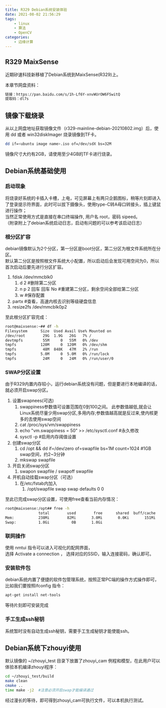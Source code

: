 ```yaml
---
title: R329 Debian系统安装体验
date: 2021-08-02 21:56:29
tags: 
    - linux
    - 算法
    - OpenCV
categories: 
    - 边缘计算
---
```


## R329 MaixSense

近期矽速科技新移植了Debian系统到MaixSense(R329)上。

<!-- more -->  

本章节网盘资料：

```bash
链接：https://pan.baidu.com/s/1h-Lf6Y-xnvWUrOW6FSwitQ 
提取码：dl7s 
```

## 镜像下载烧录

从以上网盘地址获取镜像文件（r329-mainline-debian-20210802.img）后，使用 dd 或者 win32diskImager 烧录镜像到TF卡。  

```bash
dd if=<ubuntu image name>.iso of=/dev/sdX bs=32M 
```

镜像尺寸大约有2GB，请使用至少4GB的TF卡进行烧录。

## Debian系统基础使用

### 启动现象

将烧录好系统的卡插入卡槽，上电，可见屏幕上有两只企鹅图标，稍等片刻即进入了登录提示符界面，此时可以拔下摄像头，使用type-C转A母口转接头，插上键鼠进行操作；  
当然正常使用方式是直接在串口终端操作, 用户名 root，密码 sipeed。  
（附录附上了debian系统启动日志，启动有问题的可以参考该启动日志）  

### 根分区扩容

debian镜像默认为2个分区，第一分区是boot分区，第二分区为根文件系统所在分区。  
默认第二分区是按照根文件系统大小配置，所以启动后会发现可用空间为0，所以首次启动后要先进行分区扩容。  

1. fdisk /dev/mmcblk0 
   1. d 2   #删除第二分区
   2. n p 2  回车 回车 No  #重建第二分区，剩余空间全部给第二分区
   3. w   #保存配置
2. partx   #查看，高速内核去识别等级硬盘信息
3. resize2fs /dev/mmcblk0p2

至此根分区扩容完成：

```bash
root@maixsense:~## df -h
Filesystem      Size  Used Avail Use% Mounted on
/dev/root        29G  1.9G   26G   7% /
devtmpfs         55M     0   55M   0% /dev
tmpfs           120M     0  120M   0% /dev/shm
tmpfs            48M  848K   47M   2% /run
tmpfs           5.0M     0  5.0M   0% /run/lock
tmpfs            24M     0   24M   0% /run/user/0
```

### SWAP分区设置

由于R329内置内存较小，运行debian系统没有问题，但是要进行本地编译的话，就必须开启swap分区。  

1. 设置swapnees(可选)
   1. swappiness参数值可设置范围在0到100之间。 此参数值越低,就会让Linux系统尽量少用swap分区,多用内存;参数值越高就是反过来,使内核更多的去使用swap空间
   2. cat /proc/sys/vm/swappiness  
   3. echo "vm.swappiness = 50" >> /etc/sysctl.conf  #永久修改
   4. sysctl -p   #启用内存阈值设置
2. 创建swap分区
   1. cd /opt && dd if=/dev/zero of=swapfile bs=1M count=1024  #1GB swap空间，约2~3分钟
   2. mkswap swapfile  
3. 开启关闭swap分区
   1. swapon swapfile /  swapoff swapfile
4. 开机自动挂载swap分区（可选）
   1. 在/etc/fstab内加入
      1. /opt/swapfile    swap        swap    defaults        0 0

至此已完成swap分区设置，可使用free查看当前内存情况：  

```bash
root@maixsense:/opt## free -h
               total        used        free      shared  buff/cache   available
Mem:           238Mi        82Mi       3.0Mi       0.0Ki       151Mi       146Mi
Swap:          1.0Gi          0B       1.0Gi
```

### 联网操作

使用 nmtui 指令可以进入可视化的配网界面，  
选择 Activate a connection ， 选择对应的SSID，输入连接密码，确认即可。

### 安装软件包

debian系统内置了便捷的软件包管理系统，按照正常PC端的操作方式操作即可，比如我们要按照ifconfig 指令：

```bash
apt-get install net-tools
```

等待片刻即可安装完成

### 手工生成ssh秘钥

系统暂时没有自动生成ssh秘钥，需要手工生成秘钥才能使能ssh。

## Debian系统下zhouyi使用

默认镜像的 ~/zhouyi_test 目录下放置了zhouyi_cam 例程和模型，在此用户可以体验本机编译zhouyi程序：

```bash
cd ~/zhouyi_test/build
make clean
cmake ..
time make -j2  #注意必须开启swap才能编译通过
```

经过漫长的等待，即可得到zhouyi_cam可执行文件，可以本机执行测试。
